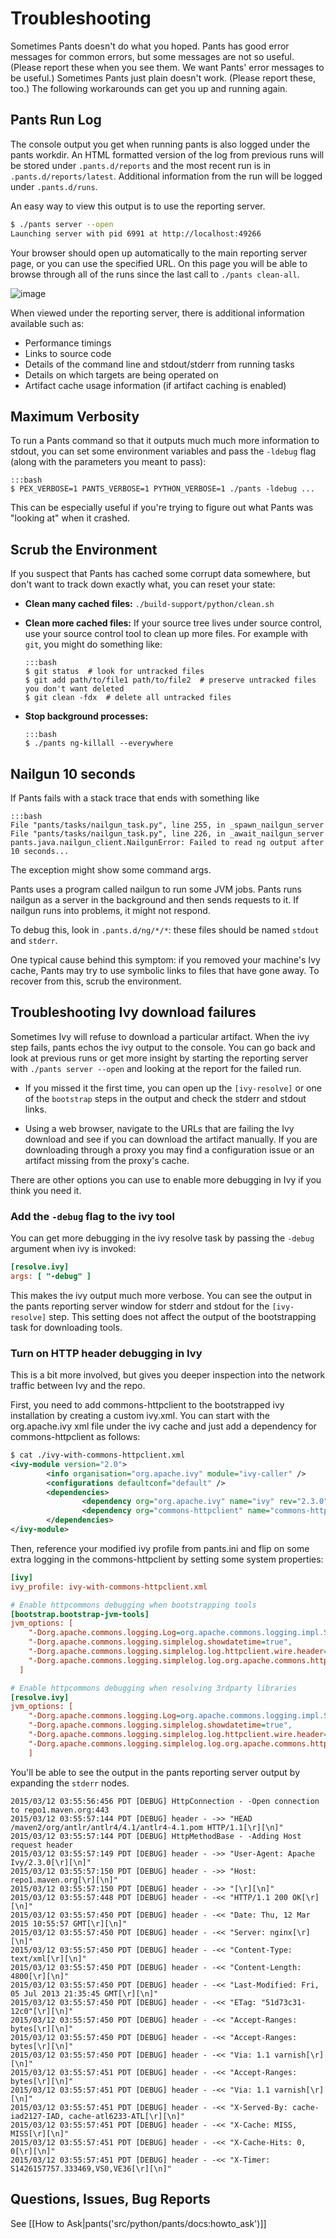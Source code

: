 Troubleshooting
===============

Sometimes Pants doesn't do what you hoped.
Pants has good error messages for common errors, but
some messages are not so useful.
(Please report these when you see them.
We want Pants' error messages to be useful.)
Sometimes Pants just plain doesn't work. (Please report these, too.) The
following workarounds can get you up and running again.

<a pantsmark="tshoot_verbosity"> </a>

Pants Run Log
------------

The console output you get when running pants is also logged under the
pants workdir.  An HTML formatted version of the log from previous
runs will be stored under `.pants.d/reports` and the most recent run
is in `.pants.d/reports/latest`.  Additional information from the run
will be logged under `.pants.d/runs`.

An easy way to view this output is to use the reporting server.

```bash
$ ./pants server --open
Launching server with pid 6991 at http://localhost:49266
```

Your browser should open up automatically to the main reporting server
page, or you can use the specified URL.  On this page you will be able to
browse through all of the runs since the last call to `./pants
clean-all`.

![image](images/report-server-page.png)

When viewed under the reporting server, there is additional
information available such as:

- Performance timings
- Links to source code
- Details of the command line and stdout/stderr from running tasks
- Details on which targets are being operated on
- Artifact cache usage information (if artifact caching is enabled)


Maximum Verbosity
-----------------

To run a Pants command so that it outputs much much more information to
stdout, you can set some environment variables and pass the `-ldebug`
flag (along with the parameters you meant to pass):

    :::bash
    $ PEX_VERBOSE=1 PANTS_VERBOSE=1 PYTHON_VERBOSE=1 ./pants -ldebug ...

This can be especially useful if you're trying to figure out what Pants
was "looking at" when it crashed.

<a pantsmark="washpants"> </a>

Scrub the Environment
---------------------

If you suspect that Pants has cached some corrupt data somewhere, but
don't want to track down exactly what, you can reset your state:

-   **Clean many cached files:** `./build-support/python/clean.sh`
-   **Clean more cached files:** If your source tree lives under source
    control, use your source control tool to clean up more files. For
    example with `git`, you might do something like:

        :::bash
        $ git status  # look for untracked files
        $ git add path/to/file1 path/to/file2  # preserve untracked files you don't want deleted
        $ git clean -fdx  # delete all untracked files

-   **Stop background processes:**

        :::bash
        $ ./pants ng-killall --everywhere

Nailgun 10 seconds
------------------

If Pants fails with a stack trace that ends with something like

    :::bash
    File "pants/tasks/nailgun_task.py", line 255, in _spawn_nailgun_server
    File "pants/tasks/nailgun_task.py", line 226, in _await_nailgun_server
    pants.java.nailgun_client.NailgunError: Failed to read ng output after 10 seconds...

The exception might show some command args.

Pants uses a program called nailgun to run some JVM jobs. Pants runs
nailgun as a server in the background and then sends requests to it. If
nailgun runs into problems, it might not respond.

To debug this, look in `.pants.d/ng/*/*`: these files should be named
`stdout` and `stderr`.

One typical cause behind this symptom: if you removed your machine's Ivy
cache, Pants may try to use symbolic links to files that have gone away.
To recover from this, <a pantsref="washpants">scrub the environment</a>.

Troubleshooting Ivy download failures
---------------------------------

Sometimes Ivy will refuse to download a particular artifact.   When
the ivy step fails, pants echos the ivy output to the console.
You can go back and look at previous runs or get more insight
by starting the reporting server with `./pants server --open` and
looking at the report for the failed run.

* If you missed it the first time, you can open up the `[ivy-resolve]`
or one of the `bootstrap` steps in the output and check the stderr
and stdout links.

* Using a web browser, navigate to the URLs that are failing the Ivy
download and see if you can download the artifact manually.
If you are downloading through a proxy you may find a configuration
issue or an artifact missing from the proxy's cache.

There are other options you can use to enable more debugging in
Ivy if you think you need it.

### Add the `-debug` flag to the ivy tool

You can get more debugging in the ivy resolve task by passing the
`-debug` argument when ivy is invoked:

```ini
[resolve.ivy]
args: [ "-debug" ]
```

This makes the ivy output much more verbose.  You can see the output in the
pants reporting server window for stderr and stdout for the
`[ivy-resolve]` step.  This setting does not affect the output of the
bootstrapping task for downloading tools.

### Turn on HTTP header debugging in Ivy

This is a bit more involved, but gives you deeper inspection into the
network traffic between Ivy and the repo.

First, you need to add commons-httpclient to the bootstrapped ivy
installation by creating a custom ivy.xml.  You can
start with the org.apache.ivy xml file under the ivy cache and just
add a dependency for commons-httpclient as follows:

```xml
$ cat ./ivy-with-commons-httpclient.xml
<ivy-module version="2.0">
        <info organisation="org.apache.ivy" module="ivy-caller" />
        <configurations defaultconf="default" />
        <dependencies>
                <dependency org="org.apache.ivy" name="ivy" rev="2.3.0" />
                <dependency org="commons-httpclient" name="commons-httpclient" rev="3.0" />
        </dependencies>
</ivy-module>
```

Then, reference your modified ivy profile from pants.ini and flip on
some extra logging in the commons-httpclient by setting some system properties:

```ini
[ivy]
ivy_profile: ivy-with-commons-httpclient.xml

# Enable httpcommons debugging when bootstrapping tools
[bootstrap.bootstrap-jvm-tools]
jvm_options: [
    "-Dorg.apache.commons.logging.Log=org.apache.commons.logging.impl.SimpleLog",
    "-Dorg.apache.commons.logging.simplelog.showdatetime=true",
    "-Dorg.apache.commons.logging.simplelog.log.httpclient.wire.header=debug",
    "-Dorg.apache.commons.logging.simplelog.log.org.apache.commons.httpclient=debug",
  ]

# Enable httpcommons debugging when resolving 3rdparty libraries
[resolve.ivy]
jvm_options: [
    "-Dorg.apache.commons.logging.Log=org.apache.commons.logging.impl.SimpleLog",
    "-Dorg.apache.commons.logging.simplelog.showdatetime=true",
    "-Dorg.apache.commons.logging.simplelog.log.httpclient.wire.header=debug",
    "-Dorg.apache.commons.logging.simplelog.log.org.apache.commons.httpclient=debug",
	]
```

You'll be able to see the output in the pants reporting server output
by expanding the `stderr` nodes.

```
2015/03/12 03:55:56:456 PDT [DEBUG] HttpConnection - -Open connection to repo1.maven.org:443
2015/03/12 03:55:57:144 PDT [DEBUG] header - ->> "HEAD /maven2/org/antlr/antlr4/4.1/antlr4-4.1.pom HTTP/1.1[\r][\n]"
2015/03/12 03:55:57:144 PDT [DEBUG] HttpMethodBase - -Adding Host request header
2015/03/12 03:55:57:149 PDT [DEBUG] header - ->> "User-Agent: Apache Ivy/2.3.0[\r][\n]"
2015/03/12 03:55:57:150 PDT [DEBUG] header - ->> "Host: repo1.maven.org[\r][\n]"
2015/03/12 03:55:57:150 PDT [DEBUG] header - ->> "[\r][\n]"
2015/03/12 03:55:57:448 PDT [DEBUG] header - -<< "HTTP/1.1 200 OK[\r][\n]"
2015/03/12 03:55:57:450 PDT [DEBUG] header - -<< "Date: Thu, 12 Mar 2015 10:55:57 GMT[\r][\n]"
2015/03/12 03:55:57:450 PDT [DEBUG] header - -<< "Server: nginx[\r][\n]"
2015/03/12 03:55:57:450 PDT [DEBUG] header - -<< "Content-Type: text/xml[\r][\n]"
2015/03/12 03:55:57:450 PDT [DEBUG] header - -<< "Content-Length: 4800[\r][\n]"
2015/03/12 03:55:57:450 PDT [DEBUG] header - -<< "Last-Modified: Fri, 05 Jul 2013 21:35:45 GMT[\r][\n]"
2015/03/12 03:55:57:450 PDT [DEBUG] header - -<< "ETag: "51d73c31-12c0"[\r][\n]"
2015/03/12 03:55:57:450 PDT [DEBUG] header - -<< "Accept-Ranges: bytes[\r][\n]"
2015/03/12 03:55:57:450 PDT [DEBUG] header - -<< "Accept-Ranges: bytes[\r][\n]"
2015/03/12 03:55:57:450 PDT [DEBUG] header - -<< "Via: 1.1 varnish[\r][\n]"
2015/03/12 03:55:57:451 PDT [DEBUG] header - -<< "Accept-Ranges: bytes[\r][\n]"
2015/03/12 03:55:57:451 PDT [DEBUG] header - -<< "Via: 1.1 varnish[\r][\n]"
2015/03/12 03:55:57:451 PDT [DEBUG] header - -<< "X-Served-By: cache-iad2127-IAD, cache-atl6233-ATL[\r][\n]"
2015/03/12 03:55:57:451 PDT [DEBUG] header - -<< "X-Cache: MISS, MISS[\r][\n]"
2015/03/12 03:55:57:451 PDT [DEBUG] header - -<< "X-Cache-Hits: 0, 0[\r][\n]"
2015/03/12 03:55:57:451 PDT [DEBUG] header - -<< "X-Timer: S1426157757.333469,VS0,VE36[\r][\n]"
```


Questions, Issues, Bug Reports
------------------------------

See [[How to Ask|pants('src/python/pants/docs:howto_ask')]]
